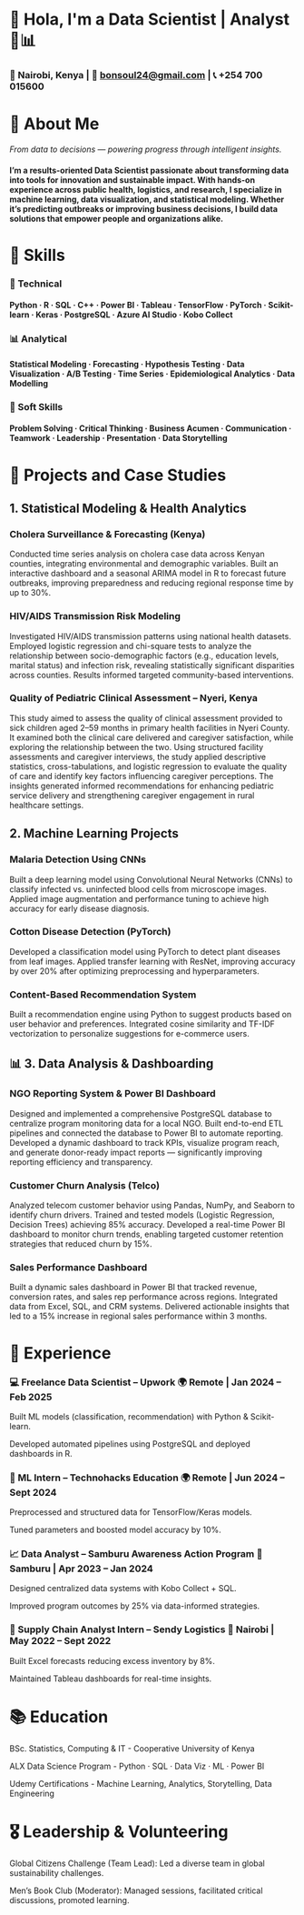 # 👋 Hola, I'm a Data Scientist | Analyst 🧠📊
### 📍 Nairobi, Kenya | 📧 bonsoul24@gmail.com | 📞 +254 700 015600


# 🌟 About Me
*From data to decisions — powering progress through intelligent insights.*

#### I’m a results-oriented Data Scientist passionate about transforming data into tools for innovation and sustainable impact. With hands-on experience across public health, logistics, and research, I specialize in machine learning, data visualization, and statistical modeling. Whether it’s predicting outbreaks or improving business decisions, I build data solutions that empower people and organizations alike.

# 🧠 Skills
### 🧰 Technical
#### Python · R · SQL · C++ · Power BI · Tableau · TensorFlow · PyTorch · Scikit-learn · Keras · PostgreSQL · Azure AI Studio · Kobo Collect

### 📊 Analytical
#### Statistical Modeling · Forecasting · Hypothesis Testing · Data Visualization · A/B Testing · Time Series · Epidemiological Analytics · Data Modelling

### 🤝 Soft Skills
#### Problem Solving · Critical Thinking · Business Acumen · Communication · Teamwork · Leadership · Presentation · Data Storytelling

# 🧪 Projects and Case Studies
##  1. Statistical Modeling & Health Analytics

### Cholera Surveillance & Forecasting (Kenya)
Conducted time series analysis on cholera case data across Kenyan counties, integrating environmental and demographic variables. Built an interactive dashboard and a seasonal ARIMA model in R to forecast future outbreaks, improving preparedness and reducing regional response time by up to 30%.

### HIV/AIDS Transmission Risk Modeling
Investigated HIV/AIDS transmission patterns using national health datasets. Employed logistic regression and chi-square tests to analyze the relationship between socio-demographic factors (e.g., education levels, marital status) and infection risk, revealing statistically significant disparities across counties. Results informed targeted community-based interventions.

### Quality of Pediatric Clinical Assessment – Nyeri, Kenya
This study aimed to assess the quality of clinical assessment provided to sick children aged 2–59 months in primary health facilities in Nyeri County. It examined both the clinical care delivered and caregiver satisfaction, while exploring the relationship between the two. Using structured facility assessments and caregiver interviews, the study applied descriptive statistics, cross-tabulations, and logistic regression to evaluate the quality of care and identify key factors influencing caregiver perceptions. The insights generated informed recommendations for enhancing pediatric service delivery and strengthening caregiver engagement in rural healthcare settings.

## 2. Machine Learning Projects

### Malaria Detection Using CNNs
Built a deep learning model using Convolutional Neural Networks (CNNs) to classify infected vs. uninfected blood cells from microscope images. Applied image augmentation and performance tuning to achieve high accuracy for early disease diagnosis.

### Cotton Disease Detection (PyTorch)
Developed a classification model using PyTorch to detect plant diseases from leaf images. Applied transfer learning with ResNet, improving accuracy by over 20% after optimizing preprocessing and hyperparameters.

### Content-Based Recommendation System
Built a recommendation engine using Python to suggest products based on user behavior and preferences. Integrated cosine similarity and TF-IDF vectorization to personalize suggestions for e-commerce users.

## 📊 3. Data Analysis & Dashboarding

### NGO Reporting System & Power BI Dashboard
Designed and implemented a comprehensive PostgreSQL database to centralize program monitoring data for a local NGO. Built end-to-end ETL pipelines and connected the database to Power BI to automate reporting. Developed a dynamic dashboard to track KPIs, visualize program reach, and generate donor-ready impact reports — significantly improving reporting efficiency and transparency.

### Customer Churn Analysis (Telco)
Analyzed telecom customer behavior using Pandas, NumPy, and Seaborn to identify churn drivers. Trained and tested models (Logistic Regression, Decision Trees) achieving 85% accuracy. Developed a real-time Power BI dashboard to monitor churn trends, enabling targeted customer retention strategies that reduced churn by 15%.

### Sales Performance Dashboard
Built a dynamic sales dashboard in Power BI that tracked revenue, conversion rates, and sales rep performance across regions. Integrated data from Excel, SQL, and CRM systems. Delivered actionable insights that led to a 15% increase in regional sales performance within 3 months.



# 💼 Experience

### 💻 Freelance Data Scientist – Upwork 🌍 Remote | Jan 2024 – Feb 2025

Built ML models (classification, recommendation) with Python & Scikit-learn.

Developed automated pipelines using PostgreSQL and deployed dashboards in R.

### 🤖 ML Intern – Technohacks Education  🌍 Remote | Jun 2024 – Sept 2024

Preprocessed and structured data for TensorFlow/Keras models.

Tuned parameters and boosted model accuracy by 10%.

### 📈 Data Analyst – Samburu Awareness Action Program 📍 Samburu | Apr 2023 – Jan 2024

Designed centralized data systems with Kobo Collect + SQL.

Improved program outcomes by 25% via data-informed strategies.

### 🚚 Supply Chain Analyst Intern – Sendy Logistics 📍 Nairobi | May 2022 – Sept 2022

Built Excel forecasts reducing excess inventory by 8%.

Maintained Tableau dashboards for real-time insights.

# 📚 Education
BSc. Statistics, Computing & IT - Cooperative University of Kenya

ALX Data Science Program - Python · SQL · Data Viz · ML · Power BI

Udemy Certifications - Machine Learning, Analytics, Storytelling, Data Engineering

# 🎖️ Leadership & Volunteering
Global Citizens Challenge (Team Lead): Led a diverse team in global sustainability challenges.

Men’s Book Club (Moderator): Managed sessions, facilitated critical discussions, promoted learning.

